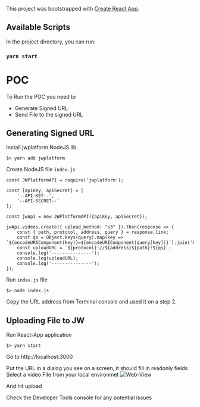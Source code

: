 This project was bootstrapped with [Create React App](https://github.com/facebook/create-react-app).

## Available Scripts

In the project directory, you can run:

### `yarn start`

# POC

To Run the POC you need to 
- Generate Signed URL
- Send File to the signed URL

## Generating Signed URL

Install jwplatform NodeJS lib
```
$> yarn add jwplatform
```

Create NodeJS file `index.js`
```
const JWPlatformAPI = require('jwplatform');

const [apiKey, apiSecret] = [
    '--API-KEY--', 
    '--API-SECRET--'
];

const jwApi = new JWPlatformAPI({apiKey, apiSecret});

jwApi.videos.create({ upload_method: "s3" }).then(response => {
    const { path, protocol, address, query } = response.link;
    const qs = Object.keys(query).map(key => `${encodeURIComponent(key)}=${encodeURIComponent(query[key])}`).join('&');
    const uploadURL = `${protocol}://${address}${path}?${qs}`;
    console.log('---------------');
    console.log(uploadURL);
    console.log('---------------');
});
```

Run `index.js` file
```
$> node index.js
```

Copy the URL address from Terminal console and used it on a step 2.


## Uploading File to JW

Run React-App application
```
$> yarn start
```

Go to http://localhost:3000

Put the URL in a dialog you see on a screen, it should fill in readonly fields
Select a video File from your local environmet
![Web-View](../assets/img/signed-url-upload?raw=true)

And hit upload

Check the Developer Tools console for any potential issues